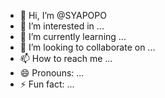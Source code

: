 - 👋 Hi, I’m @SYAPOPO
- 👀 I’m interested in ...
- 🌱 I’m currently learning ...
- 💞️ I’m looking to collaborate on ...
- 📫 How to reach me ...
- 😄 Pronouns: ...
- ⚡ Fun fact: ...

<!---
SYAPOPO/SYAPOPO is a ✨ special ✨ repository because its `README.md` (this file) appears on your GitHub profile.
You can click the Preview link to take a look at your changes.
--->
